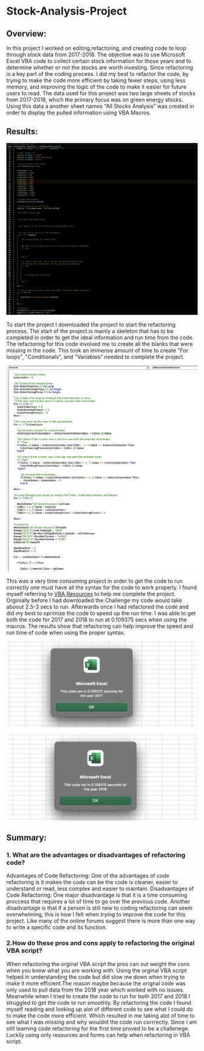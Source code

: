 # Stock-Analysis-Project

## Overview:
In this project I worked on editing,refactoring, and creating code to loop through stock data from 2017-2018. The objective was to use Microsoft Excel VBA code to collect certain stock information for those years and to determine whether or not the stocks are worth investing. Since refactoring is a key part of the coding process. I did my best to refactor the code, by trying to make the code more efficient by taking fewer steps, using less memory, and improving the logic of the code to make it easier for future users to read. The data used for this project was two large sheets of stocks from 2017-2018, which the primary focus was on green energy stocks. Using this data a another sheet names "All Stocks Analysis" was created in order to display the pulled information using VBA Macros. 

## Results:
![Challenge Start Code](Challenge_Start_Code.png)

To start the project I downloaded the project to start the refactoring process. The start of the project is mainly a skeleton that has to be completed in order to get the ideal information and run time from the code. The refactoring for this code involved me to create all the blanks that were missing in the code. This took an immense amount of time to create "For loops", "Conditionals", and "Variables" needed to complete the project.  


![Finished Code](End_Result_Code.png)

This was a very time consuming project in order to get the code to run correctly one must have all the syntax for the code to work properly.
I found myself referring to [VBA Resources](https://www.wallstreetmojo.com/excel/vba/) to help me complete the project. Orginially before I had downloaded the Challenge my code would take aboout 2.5-3 secs to run. Afterwards once I had refactored the code and did my best to oprimize the code to speed up the run time. 
I was able to get both the code for 2017 and 2018 to run at 0.109375 secs when using the macros. The results show that refactoring can help improve the speed and run time of code when using the proper syntax. 

![Results for 2017](2017_Excel_Code_Speed.png)

![Results for 2018](2018_Excel_Code_speed.png)


## Summary:

### 1. What are the advantages or disadvantages of refactoring code?
Advantages of Code Refactoring:
One of the advantages of code refactoring is it makes the code can be the code is cleaner, easier to understand or read, less complex and easier to maintain.
Disadvantages of Code Refactoring:
One major disadvantage is that it is a time consuming proccess that requires a lot of time to go over the previous code. Another disadvantage is that if a person is still new to coding refactoring can seem overwhelming, this is how I felt when trying to improve the code for this project. Like many of the online forums suggest there is more than one way to write a specific code and its function.  

### 2.How do these pros and cons apply to refactoring the original VBA script?

When refactoring the orginal VBA script the pros can out weight the cons when you know what you are working with.
Using the orginal VBA script helped in understanding the code but did slow me down when trying to make it more efficient.The reason maybe because the orignal code was only used to pull data from the 2018 year which worked with no issues. Meanwhile when I tried to create the code to run for both 2017 and 2018 I struggled to get the code to run smoothly. By refactoring the code I found myself reading and looking up alot of different code to see what I could do to make the code more efficient. Which resulted in me taking alot of time to see what I was missing and why wouldnt the code run corrrectly. Since I am still learning code refactoring for the first time proved to be a challenege. Luckily using only resources and forms can help when refactoring in VBA script. 
